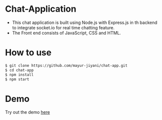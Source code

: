 # Chat-Application
- This chat application is built using Node.js with Express.js in th backend to integrate socket.io for real time chatting feature.
- The Front end consists of JavaScript, CSS and HTML.

# How to use

```bash
$ git clone https://github.com/mayur-jiyani/chat-app.git
$ cd chat-app
$ npm install
$ npm start
```

# Demo
Try out the demo [here](https://jiyani-chat-app.herokuapp.com/)
